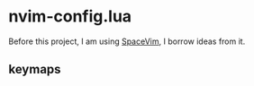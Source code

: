 # nvim-config.lua

Before this project, I am using [SpaceVim][spacevim], I borrow ideas from it.

## keymaps

[spacevim]: https://github.com/SpaceVim/SpaceVim
